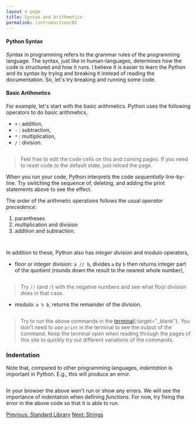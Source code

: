 ```yaml
---
layout : page
title: Syntax and Arithmetics
permalink: /introduction/02
---
```


#### Python Syntax

*Syntax* in programming refers to the grammar rules of the programming language.
The syntax, just like in human-languages, determines how the code is structured
and how it runs. I believe it is easier to learn the Python and its syntax by
trying and breaking it instead of reading the documentation. So, let's
try breaking and running some code.

#### Basic Arithmetics

For example, let's start with the basic arithmetics. Python uses the following
operators to do basic arithmetics, 

- `+` : addition,
- `-` : subtraction,
- `*` : multiplication,
- `/` : division.

<div class="language-python highlighter-rouge">
<pre class="highlight"><script type="py-editor" worker>
print(40 + 2)
print(42 - 3)
print(42 * 2)
print(42 / 3)
</script></pre></div>

> Feel free to edit the code cells on this and coming pages. If you need to reset
code to the default state, just reload the page.

When you run your code, Python interprets the code *sequentially* line-by-line.
Try switching the sequence of, deleting, and adding the print statements above
to see the effect. 

The order of the arithmetic operations follows the usual *operator precedence*:

1. parantheses
1. multiplication and division
1. addition and subtraction.

<div class="language-python highlighter-rouge">
<pre class="highlight"><script type="py-editor" worker>
print((1 + 2)* 3)
</script></pre></div>
<div class="language-python highlighter-rouge">
<pre class="highlight"><script type="py-editor" worker>
print( 1 + 2 * 3)
</script></pre></div>

In addition to these, Python also has *integer division* and modulo operators,

- floor or integer division: `a // b`, divides `a` by `b` then returns integer
part of the quotient (rounds down the result to the nearest whole number),

<div class="language-python highlighter-rouge">
<pre class="highlight"><script type="py-editor" worker>
print(294 // 7)
</script></pre></div>

> Try `//` (and `/`) with the negative numbers and see what floor division does
in that case.

- modulo: `a % b`, returns the remainder of the division.

<div class="language-python highlighter-rouge">
<pre class="highlight"><script type="py-editor" worker>
print(85 % 43)
</script></pre></div>

> Try to run the above commands in the  [terminal](/pythonlab/terminal/){:target="_blank"}.
You don't need to use `print` in the terminal to see the output of the command.
Keep the terminal open when reading through the pages of this site to quickly
try out different variations of the commands.

### Indentation

Note that, compared to other programming languages, *indentation* is important
in Python. E.g., this will produce an error.

<div class="language-python highlighter-rouge">
<pre class="highlight"><script type="py-editor" worker>
print(1 + 2)
  print(3 + 4)
</script></pre></div>

In your browser the above won't run or show any errors. We will see
the importance of indentation when defining *functions*. For now, try fixing the
error in the above code so that it is able to run.

<div class="prevnextlinks">
    <a href="01">Previous: Standard Library</a>
    <a href="03">Next: Strings</a>
</div>
